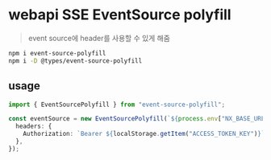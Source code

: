 # webapi SSE EventSource polyfill

> event source에 header를 사용할 수 있게 해줌

```sh
npm i event-source-polyfill
npm i -D @types/event-source-polyfill
```

## usage

```ts
import { EventSourcePolyfill } from "event-source-polyfill";

const eventSource = new EventSourcePolyfill(`${process.env["NX_BASE_URL"]}/sse/${macAddress}`, {
  headers: {
    Authorization: `Bearer ${localStorage.getItem("ACCESS_TOKEN_KEY")}`,
  },
});
```
